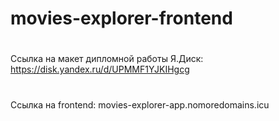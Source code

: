 # movies-explorer-frontend

#

Ссылка на макет дипломной работы Я.Диск: https://disk.yandex.ru/d/UPMMF1YJKIHgcg 

# 

Ссылка на frontend: movies-explorer-app.nomoredomains.icu 